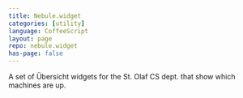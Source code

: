 ```yaml
---
title: Nebule.widget
categories: [utility]
language: CoffeeScript
layout: page
repo: nebule.widget
has-page: false
---
```


A set of Übersicht widgets for the St. Olaf CS dept. that show which machines are up.
